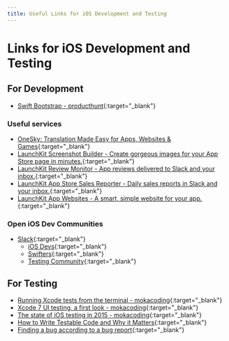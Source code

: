 ```yaml
---
title: Useful Links for iOS Development and Testing
---
```



# Links for iOS Development and Testing


## For Development

* [Swift Bootstrap - producthunt](http://www.producthunt.com/tech/swift-bootstrap){:target="_blank"}

### Useful services

* [OneSky: Translation Made Easy for
Apps, Websites & Games](http://www.oneskyapp.com/){:target="_blank"}
* [LaunchKit Screenshot Builder - Create gorgeous images for your App Store page in minutes.](https://launchkit.io/screenshots){:target="_blank"}
* [LaunchKit Review Monitor - App reviews delivered to Slack and your inbox.](https://launchkit.io/reviews){:target="_blank"}
* [LaunchKit App Store Sales Reporter - Daily sales reports in Slack and your inbox.](https://launchkit.io/sales){:target="_blank"}
* [LaunchKit App Websites - A smart, simple website for your app.](https://launchkit.io/websites){:target="_blank"}


### Open iOS Dev Communities

* [Slack](https://slack.com/){:target="_blank"}
   * [iOS Devs](http://ios-developers.io/){:target="_blank"}
   * [Swifters](https://swifters.slack.com/){:target="_blank"}
   * [Testing Community](https://testersio.slack.com){:target="_blank"}

## For Testing

* [Running Xcode tests from the terminal - mokacoding](http://www.mokacoding.com/blog/running-tests-from-the-terminal/){:target="_blank"}
* [Xcode 7 UI testing, a first look - mokacoding](http://www.mokacoding.com/blog/xcode-7-ui-testing/){:target="_blank"}
* [The state of iOS testing in 2015 - mokacoding](http://www.mokacoding.com/blog/ios-testing-in-2015/){:target="_blank"}
* [How to Write Testable Code and Why it Matters](http://www.toptal.com/qa/how-to-write-testable-code-and-why-it-matters){:target="_blank"}
* [Finding a bug according to a bug report](http://artsy.github.io/blog/2015/07/30/Notorious-BUG-Part-1/){:target="_blank"}
